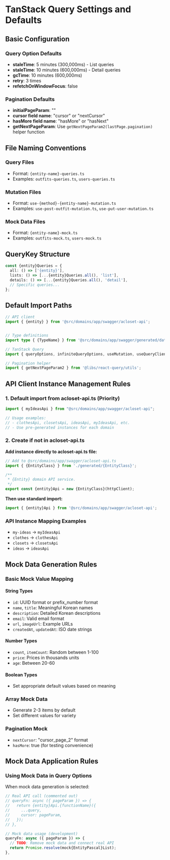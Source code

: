 # TanStack Query Settings and Defaults

<!-- Powered by BMAD™ Core -->

## Basic Configuration

### Query Option Defaults

- **staleTime**: 5 minutes (300,000ms) - List queries
- **staleTime**: 10 minutes (600,000ms) - Detail queries
- **gcTime**: 10 minutes (600,000ms)
- **retry**: 3 times
- **refetchOnWindowFocus**: false

### Pagination Defaults

- **initialPageParam**: ""
- **cursor field name**: "cursor" or "nextCursor"
- **hasMore field name**: "hasMore" or "hasNext"
- **getNextPageParam**: Use `getNextPageParam2(lastPage.pagination)` helper function

## File Naming Conventions

### Query Files

- Format: `{entity-name}-queries.ts`
- Examples: `outfits-queries.ts`, `users-queries.ts`

### Mutation Files

- Format: `use-{method}-{entity-name}-mutation.ts`
- Examples: `use-post-outfit-mutation.ts`, `use-put-user-mutation.ts`

### Mock Data Files

- Format: `{entity-name}-mock.ts`
- Examples: `outfits-mock.ts`, `users-mock.ts`

## QueryKey Structure

```typescript
const {entity}Queries = {
  all: () => ['{entity}'],
  lists: () => [...{entity}Queries.all(), 'list'],
  details: () => [...{entity}Queries.all(), 'detail'],
  // Specific queries...
};
```

## Default Import Paths

```typescript
// API client
import { {entity} } from '@src/domains/app/swagger/acloset-api';


// Type definitions
import type { {TypeName} } from '@src/domains/app/swagger/generated/data-contracts';

// TanStack Query
import { queryOptions, infiniteQueryOptions, useMutation, useQueryClient } from '@tanstack/react-query';

// Pagination helper
import { getNextPageParam2 } from '@libs/react-query/utils';
```

## API Client Instance Management Rules

### 1. Default import from acloset-api.ts (Priority)

```typescript
import { myIdeasApi } from "@src/domains/app/swagger/acloset-api";

// Usage examples:
// - clothesApi, closetsApi, ideasApi, myIdeasApi, etc.
// - Use pre-generated instances for each domain
```

### 2. Create if not in acloset-api.ts

**Add instance directly to acloset-api.ts file:**

```typescript
// Add to @src/domains/app/swagger/acloset-api.ts
import { {EntityClass} } from './generated/{EntityClass}';

/**
 * {Entity} domain API service.
 */
export const {entity}Api = new {EntityClass}(httpClient);
```

**Then use standard import:**

```typescript
import { {entity}Api } from '@src/domains/app/swagger/acloset-api';
```

### API Instance Mapping Examples

- `my-ideas` → `myIdeasApi`
- `clothes` → `clothesApi`
- `closets` → `closetsApi`
- `ideas` → `ideasApi`

## Mock Data Generation Rules

### Basic Mock Value Mapping

#### String Types

- `id`: UUID format or prefix_number format
- `name`, `title`: Meaningful Korean names
- `description`: Detailed Korean descriptions
- `email`: Valid email format
- `url`, `imageUrl`: Example URLs
- `createdAt`, `updatedAt`: ISO date strings

#### Number Types

- `count`, `itemCount`: Random between 1-100
- `price`: Prices in thousands units
- `age`: Between 20-60

#### Boolean Types

- Set appropriate default values based on meaning

### Array Mock Data

- Generate 2-3 items by default
- Set different values for variety

### Pagination Mock

- `nextCursor`: "cursor_page_2" format
- `hasMore`: true (for testing convenience)

## Mock Data Application Rules

### Using Mock Data in Query Options

When mock data generation is selected:

```typescript
// Real API call (commented out)
// queryFn: async ({ pageParam }) => {
//   return {entity}Api.{functionName}({
//     ...query,
//     cursor: pageParam,
//   });
// },

// Mock data usage (development)
queryFn: async ({ pageParam }) => {
  // TODO: Remove mock data and connect real API
  return Promise.resolve(mock{EntityPascal}List);
},
```
